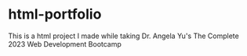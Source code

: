 # html-portfolio
This is a html project I made while taking Dr. Angela Yu's The Complete 2023 Web Development Bootcamp
